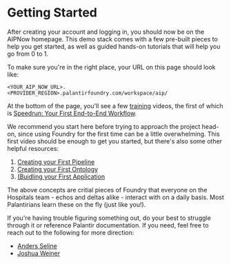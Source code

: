 # Getting Started

After creating your account and logging in, you should now be on the AIPNow homepage. This demo stack comes with a few pre-built pieces to help you get started, as well as guided hands-on tutorials that will help you go from 0 to 1. 

To make sure you're in the right place, your URL on this page should look like: 

```<YOUR_AIP_NOW_URL>.<PROVIDER_REGION>.palantirfoundry.com/workspace/aip/```

At the bottom of the page, you'll see a few [training](https://learn.palantir.com/) videos, the first of which is [Speedrun: Your First End-to-End Workflow](https://learn.palantir.com/speedrun-your-first-e2e-workflow).

We recommend you start here before trying to approach the project head-on, since using Foundry for the first time can be a little overwhelming. This first video should be enough to get you started, but there's also some other helpful resources:
1. [Creating your First Pipeline](https://learn.palantir.com/deep-dive-building-your-first-pipeline)
2. [Creating your First Ontology](https://learn.palantir.com/deep-dive-creating-your-first-ontology)
3. [(Buidling your First Application](https://learn.palantir.com/deep-dive-building-your-first-application)

The above concepts are critial pieces of Foundry that everyone on the Hospitals team - echos and deltas alike - interact with on a daily basis. Most Palantirians learn these on the fly (just like you!).

If you're having trouble figuring something out, do your best to struggle through it or reference Palantir documentation. If you need, feel free to reach out to the following for more direction:
- [Anders Seline](aseline@palantir.com)
- [Joshua Weiner](joshuaweiner@palantir.com)
